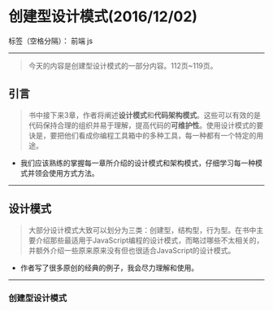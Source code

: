 ﻿# 创建型设计模式(2016/12/02)

标签（空格分隔）： 前端 js

---

> 今天的内容是创建型设计模式的一部分内容。112页~119页。


## **引言**
> 书中接下来3章，作者将阐述**设计模式**和**代码架构模式**。这些可以有效的是代码保持合理的组织并易于理解，提高代码的**可维护性**。使用设计模式的要诀是，要把他们看成你编程工具箱中的多种工具，每一种都有一个特定的用途。

- 我们应该熟练的掌握每一章所介绍的设计模式和架构模式，仔细学习每一种模式并领会使用方式方法。

---

## **设计模式**
> 大部分设计模式大致可以划分为三类：创建型，结构型，行为型。在书中主要介绍那些最适用于JavaScript编程的设计模式，而略过哪些不太相关的，并额外介绍一些原来原来没有但也很适合JavaScript的设计模式。

- 作者写了很多原创的经典的例子，我会尽力理解和使用。

---

### **创建型设计模式**
> 



